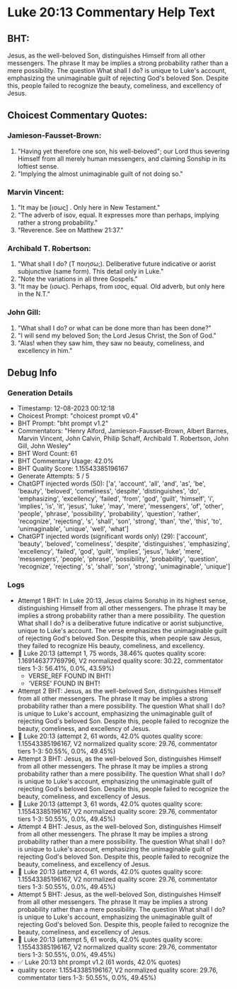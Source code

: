 # Luke 20:13 Commentary Help Text

## BHT:
Jesus, as the well-beloved Son, distinguishes Himself from all other messengers. The phrase It may be implies a strong probability rather than a mere possibility. The question What shall I do? is unique to Luke's account, emphasizing the unimaginable guilt of rejecting God's beloved Son. Despite this, people failed to recognize the beauty, comeliness, and excellency of Jesus.

## Choicest Commentary Quotes:
### Jamieson-Fausset-Brown:
1. "Having yet therefore one son, his well-beloved"; our Lord thus severing Himself from all merely human messengers, and claiming Sonship in its loftiest sense.
2. "Implying the almost unimaginable guilt of not doing so."

### Marvin Vincent:
1. "It may be [ισως] . Only here in New Testament." 
2. "The adverb of isov, equal. It expresses more than perhaps, implying rather a strong probability."
3. "Reverence. See on Matthew 21:37."

### Archibald T. Robertson:
1. "What shall I do? (Τ ποιησω;). Deliberative future indicative or aorist subjunctive (same form). This detail only in Luke."
2. "Note the variations in all three Gospels."
3. "It may be (ισως). Perhaps, from ισος, equal. Old adverb, but only here in the N.T."

### John Gill:
1. "What shall I do? or what can be done more than has been done?"
2. "I will send my beloved Son; the Lord Jesus Christ, the Son of God."
3. "Alas! when they saw him, they saw no beauty, comeliness, and excellency in him."


## Debug Info
### Generation Details
- Timestamp: 12-08-2023 00:12:18
- Choicest Prompt: "choicest prompt v0.4"
- BHT Prompt: "bht prompt v1.2"
- Commentators: "Henry Alford, Jamieson-Fausset-Brown, Albert Barnes, Marvin Vincent, John Calvin, Philip Schaff, Archibald T. Robertson, John Gill, John Wesley"
- BHT Word Count: 61
- BHT Commentary Usage: 42.0%
- BHT Quality Score: 1.15543385196167
- Generate Attempts: 5 / 5
- ChatGPT injected words (50):
	['a', 'account', 'all', 'and', 'as', 'be', 'beauty', 'beloved', 'comeliness', 'despite', 'distinguishes', 'do', 'emphasizing', 'excellency', 'failed', 'from', 'god', 'guilt', 'himself', 'i', 'implies', 'is', 'it', 'jesus', 'luke', 'may', 'mere', 'messengers', 'of', 'other', 'people', 'phrase', 'possibility', 'probability', 'question', 'rather', 'recognize', 'rejecting', 's', 'shall', 'son', 'strong', 'than', 'the', 'this', 'to', 'unimaginable', 'unique', 'well', 'what']
- ChatGPT injected words (significant words only) (29):
	['account', 'beauty', 'beloved', 'comeliness', 'despite', 'distinguishes', 'emphasizing', 'excellency', 'failed', 'god', 'guilt', 'implies', 'jesus', 'luke', 'mere', 'messengers', 'people', 'phrase', 'possibility', 'probability', 'question', 'recognize', 'rejecting', 's', 'shall', 'son', 'strong', 'unimaginable', 'unique']

### Logs
- Attempt 1 BHT: In Luke 20:13, Jesus claims Sonship in its highest sense, distinguishing Himself from all other messengers. The phrase It may be implies a strong probability rather than a mere possibility. The question What shall I do? is a deliberative future indicative or aorist subjunctive, unique to Luke's account. The verse emphasizes the unimaginable guilt of rejecting God's beloved Son. Despite this, when people saw Jesus, they failed to recognize His beauty, comeliness, and excellency.
- 🔄 Luke 20:13 (attempt 1, 75 words, 38.46% quotes quality score: 1.169146377769796, V2 normalized quality score: 30.22, commentator tiers 1-3: 56.41%, 0.0%, 43.59%) 
	- VERSE_REF FOUND IN BHT! 
	- 'VERSE' FOUND IN BHT!
- Attempt 2 BHT: Jesus, as the well-beloved Son, distinguishes Himself from all other messengers. The phrase It may be implies a strong probability rather than a mere possibility. The question What shall I do? is unique to Luke's account, emphasizing the unimaginable guilt of rejecting God's beloved Son. Despite this, people failed to recognize the beauty, comeliness, and excellency of Jesus.
- 🔄 Luke 20:13 (attempt 2, 61 words, 42.0% quotes quality score: 1.15543385196167, V2 normalized quality score: 29.76, commentator tiers 1-3: 50.55%, 0.0%, 49.45%)
- Attempt 3 BHT: Jesus, as the well-beloved Son, distinguishes Himself from all other messengers. The phrase It may be implies a strong probability rather than a mere possibility. The question What shall I do? is unique to Luke's account, emphasizing the unimaginable guilt of rejecting God's beloved Son. Despite this, people failed to recognize the beauty, comeliness, and excellency of Jesus.
- 🔄 Luke 20:13 (attempt 3, 61 words, 42.0% quotes quality score: 1.15543385196167, V2 normalized quality score: 29.76, commentator tiers 1-3: 50.55%, 0.0%, 49.45%)
- Attempt 4 BHT: Jesus, as the well-beloved Son, distinguishes Himself from all other messengers. The phrase It may be implies a strong probability rather than a mere possibility. The question What shall I do? is unique to Luke's account, emphasizing the unimaginable guilt of rejecting God's beloved Son. Despite this, people failed to recognize the beauty, comeliness, and excellency of Jesus.
- 🔄 Luke 20:13 (attempt 4, 61 words, 42.0% quotes quality score: 1.15543385196167, V2 normalized quality score: 29.76, commentator tiers 1-3: 50.55%, 0.0%, 49.45%)
- Attempt 5 BHT: Jesus, as the well-beloved Son, distinguishes Himself from all other messengers. The phrase It may be implies a strong probability rather than a mere possibility. The question What shall I do? is unique to Luke's account, emphasizing the unimaginable guilt of rejecting God's beloved Son. Despite this, people failed to recognize the beauty, comeliness, and excellency of Jesus.
- 🔄 Luke 20:13 (attempt 5, 61 words, 42.0% quotes quality score: 1.15543385196167, V2 normalized quality score: 29.76, commentator tiers 1-3: 50.55%, 0.0%, 49.45%)
- ✅ Luke 20:13 bht prompt v1.2 (61 words, 42.0% quotes)
- quality score: 1.15543385196167, V2 normalized quality score: 29.76, commentator tiers 1-3: 50.55%, 0.0%, 49.45%)